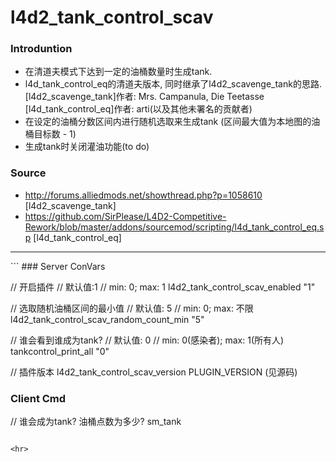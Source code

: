 # l4d2_tank_control_scav

### Introduntion
- 在清道夫模式下达到一定的油桶数量时生成tank.
- l4d_tank_control_eq的清道夫版本, 同时继承了l4d2_scavenge_tank的思路. 
[l4d2_scavenge_tank]作者: Mrs. Campanula, Die Teetasse
[l4d_tank_control_eq]作者: arti(以及其他未署名的贡献者)
- 在设定的油桶分数区间内进行随机选取来生成tank (区间最大值为本地图的油桶目标数 - 1)
- 生成tank时关闭灌油功能(to do)

### Source
- http://forums.alliedmods.net/showthread.php?p=1058610 [l4d2_scavenge_tank]
- https://github.com/SirPlease/L4D2-Competitive-Rework/blob/master/addons/sourcemod/scripting/l4d_tank_control_eq.sp [l4d_tank_control_eq]

<hr>
```
### Server ConVars

// 开启插件
// 默认值:1
// min: 0; max: 1
l4d2_tank_control_scav_enabled "1"

// 选取随机油桶区间的最小值
// 默认值: 5
// min: 0; max: 不限
l4d2_tank_control_scav_random_count_min "5"

// 谁会看到谁成为tank?
// 默认值: 0
// min: 0(感染者); max: 1(所有人)
tankcontrol_print_all "0"

// 插件版本
l4d2_tank_control_scav_version PLUGIN_VERSION (见源码)

### Client Cmd

// 谁会成为tank? 油桶点数为多少?
sm_tank
```

<hr>